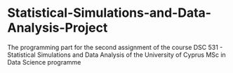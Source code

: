 # Statistical-Simulations-and-Data-Analysis-Project
The programming part for the second assignment of the course DSC 531 - Statistical Simulations and Data Analysis of the University of Cyprus MSc in Data Science programme

